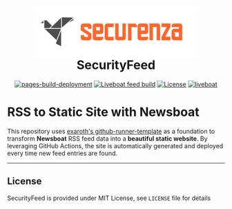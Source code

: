 <h1 align="center">
<img align="center" width="380" height="120" src="./assets/banner-M.png"><br/>
SecurityFeed
</h1>

<div align="center">

[![pages-build-deployment](https://github.com/securenza/SecurityFeed/actions/workflows/pages/pages-build-deployment/badge.svg)](https://github.com/securenza/SecurityFeed/actions/workflows/pages/pages-build-deployment)
[![Liveboat feed build](https://github.com/securenza/SecurityFeed/actions/workflows/workflow.yml/badge.svg)](https://github.com/securenza/SecurityFeed/actions/workflows/workflow.yml)
[![License](https://img.shields.io/github/license/exaroth/liveboat)](https://github.com/exaroth/liveboat/blob/develop/LICENSE)
[![liveboat](https://snapcraft.io/liveboat/badge.svg)](https://snapcraft.io/liveboat)
</div>

# RSS to Static Site with Newsboat

This repository uses [exaroth's github-runner-template](https://github.com/exaroth/github-runner-template) as a foundation to transform **Newsboat** RSS feed data into a **beautiful static website**. By leveraging GitHub Actions, the site is automatically generated and deployed every time new feed entries are found.

---

## License
SecurityFeed is provided under MIT License, see `LICENSE` file for details
